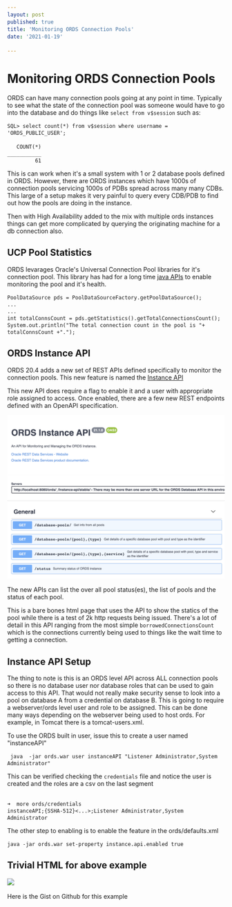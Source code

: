 ```yaml
---
layout: post
published: true
title: 'Monitoring ORDS Connection Pools'
date: '2021-01-19'

---
```


# Monitoring ORDS Connection Pools

ORDS can have many connection pools going at any point in time. Typically to see what the state of the connection pool was someone would have to go into the database and do things like `select from v$session` such as:

```
SQL> select count(*) from v$session where username = 'ORDS_PUBLIC_USER';

   COUNT(*)
___________
         61
```

This is can work when it's a small system with 1 or 2 database pools defined in ORDS. However, there are ORDS instances which have 1000s of connection pools servicing 1000s of PDBs spread across many many CDBs. This large of a setup makes it very painful to query every CDB/PDB to find out how the pools are doing in the instance. 

Then with High Availability added to the mix with multiple ords instances things can get more complicated by querying the originating machine for a db connection also.

## UCP Pool Statistics

ORDS levarages Oracle's Universal Connection Pool libraries for it's connection pool. This library has had for a long time [java APIs](https://docs.oracle.com/en/database/oracle/oracle-database/19/jjucp/pool-statistics.html#GUID-E9E1CC73-F1D6-4A0E-9449-07106BC14EED) to enable monitoring the pool and it's health. 

```
PoolDataSource pds = PoolDataSourceFactory.getPoolDataSource();
...
...
int totalConnsCount = pds.getStatistics().getTotalConnectionsCount();
System.out.println("The total connection count in the pool is "+ totalConnsCount +".");

```

## ORDS Instance API

ORDS 20.4 adds a new set of REST APIs defined specifically to monitor the connection pools. This new feature is named the [Instance API](https://docs.oracle.com/en/database/oracle/oracle-rest-data-services/20.4/aelig/installing-REST-data-services.html#GUID-116149DE-01E1-4056-A723-0EFB96737377)


This new API does require a flag to enable it and a user with appropriate role assigned to access. Once enabled, there are a few new REST endpoints defined with an OpenAPI specification.

![](/img/instance_api_open_api.png)


The new APIs can list the over all pool status(es), the list of pools and the status of each pool. 

This is a bare bones html page that uses the API to show the statics of the pool while there is a test of 2k http requests being issued.  There's a lot of detail in this API ranging from the most simple `borrowedConnectionsCount` which is the connections currently being used to things like the wait time to getting a connection. 

## Instance API Setup

The thing to note is this is an ORDS level API across ALL connection pools so there is no database user nor database roles that can be used to gain access to this API. That would not really make security sense to look into a pool on database A from a credential on database B.  This is going to require a webserver/ords level user and role to be assigned. This can be done many ways depending on the webserver being used to host ords. For example, in Tomcat there is a tomcat-users.xml.  

To use the ORDS built in user, issue this to create a user named "instanceAPI"


```
 java  -jar ords.war user instanceAPI "Listener Administrator,System Administrator"

 ```

This can be verified checking the `credentials` file and notice the user is created and the roles are a csv on the last segment

```

➜  more ords/credentials
instanceAPI;{SSHA-512}<...>;Listener Administrator,System Administrator
```

The other step to enabling is to enable the feature in the ords/defaults.xml


```
java -jar ords.war set-property instance.api.enabled true
```



## Trivial HTML for above example

![](/img/ords_pools_monitor.gif)

Here is the Gist on Github for this example

<div>
  <script src="https://gist.github.com/krisrice/b35a30e116784f5b9781e06c120d7831.js">
  </script>
</div>
